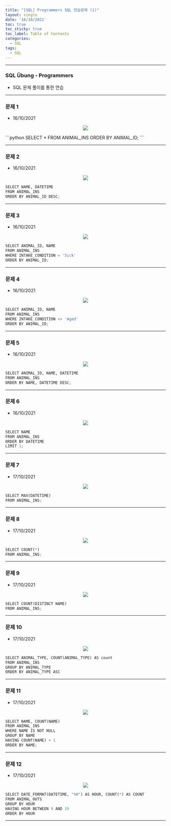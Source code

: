 ```yaml
---
title: "[SQL] Programmers SQL 연습문제 (1)"
layout: single
date: '16/10/2021'
toc: true
toc_sticky: true
toc_label: Table of Contents
categories:
  - SQL
tags:
  - SQL
---
```


---
### SQL Übung - Programmers
* SQL 문제 풀이를 통한 연습

---

### 문제 1
* 16/10/2021
<p align="center">
    <img src="/img/sql/sql_programmers1.png" align="center">
</p>
```python
SELECT *
FROM ANIMAL_INS
ORDER BY ANIMAL_ID;
```

---

### 문제 2
* 16/10/2021
<p align="center">
    <img src="/img/sql/sql_programmers2.png" align="center">
</p>

```python
SELECT NAME, DATETIME
FROM ANIMAL_INS
ORDER BY ANIMAL_ID DESC;
```

---

### 문제 3
* 16/10/2021
<p align="center">
    <img src="/img/sql/sql_programmers3.png" align="center">
</p>

```python
SELECT ANIMAL_ID, NAME
FROM ANIMAL_INS
WHERE INTAKE_CONDITION = 'Sick'
ORDER BY ANIMAL_ID;
```

---

### 문제 4
* 16/10/2021
<p align="center">
    <img src="/img/sql/sql_programmers4.png" align="center">
</p>

```python
SELECT ANIMAL_ID, NAME
FROM ANIMAL_INS
WHERE INTAKE_CONDITION <> 'Aged'
ORDER BY ANIMAL_ID;
```

---

### 문제 5
* 16/10/2021
<p align="center">
    <img src="/img/sql/sql_programmers5.png" align="center">
</p>

```python
SELECT ANIMAL_ID, NAME, DATETIME
FROM ANIMAL_INS
ORDER BY NAME, DATETIME DESC;
```

---

### 문제 6
* 16/10/2021
<p align="center">
    <img src="/img/sql/sql_programmers6.png" align="center">
</p>

```python
SELECT NAME
FROM ANIMAL_INS
ORDER BY DATETIME
LIMIT 1;
```

---

### 문제 7
* 17/10/2021
<p align="center">
    <img src="/img/sql/sql_programmers7.png" align="center">
</p>

```python
SELECT MAX(DATETIME)
FROM ANIMAL_INS;
```

---

### 문제 8
* 17/10/2021
<p align="center">
    <img src="/img/sql/sql_programmers8.png" align="center">
</p>

```python
SELECT COUNT(*)
FROM ANIMAL_INS;
```

---

### 문제 9
* 17/10/2021
<p align="center">
    <img src="/img/sql/sql_programmers9.png" align="center">
</p>

```python
SELECT COUNT(DISTINCT NAME)
FROM ANIMAL_INS;
```

---

### 문제 10
* 17/10/2021
<p align="center">
    <img src="/img/sql/sql_programmers10.png" align="center">
</p>

```python
SELECT ANIMAL_TYPE, COUNT(ANIMAL_TYPE) AS count
FROM ANIMAL_INS
GROUP BY ANIMAL_TYPE
ORDER BY ANIMAL_TYPE ASC
```

---

### 문제 11
* 17/10/2021
<p align="center">
    <img src="/img/sql/sql_programmers11.png" align="center">
</p>

```python
SELECT NAME, COUNT(NAME)
FROM ANIMAL_INS
WHERE NAME IS NOT NULL
GROUP BY NAME
HAVING COUNT(NAME) > 1
ORDER BY NAME;
```

---

### 문제 12
* 17/10/2021
<p align="center">
    <img src="/img/sql/sql_programmers12.png" align="center">
</p>

```python
SELECT DATE_FORMAT(DATETIME, "%H") AS HOUR, COUNT(*) AS COUNT
FROM ANIMAL_OUTS
GROUP BY HOUR
HAVING HOUR BETWEEN 9 AND 19
ORDER BY HOUR
```

---



